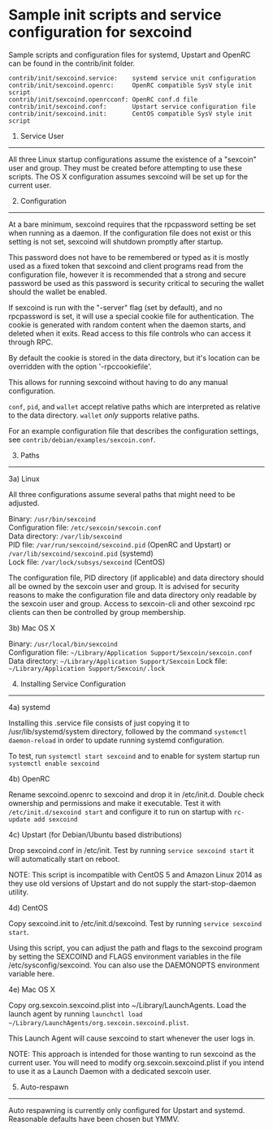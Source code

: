 Sample init scripts and service configuration for sexcoind
==========================================================

Sample scripts and configuration files for systemd, Upstart and OpenRC
can be found in the contrib/init folder.

    contrib/init/sexcoind.service:    systemd service unit configuration
    contrib/init/sexcoind.openrc:     OpenRC compatible SysV style init script
    contrib/init/sexcoind.openrcconf: OpenRC conf.d file
    contrib/init/sexcoind.conf:       Upstart service configuration file
    contrib/init/sexcoind.init:       CentOS compatible SysV style init script

1. Service User
---------------------------------

All three Linux startup configurations assume the existence of a "sexcoin" user
and group.  They must be created before attempting to use these scripts.
The OS X configuration assumes sexcoind will be set up for the current user.

2. Configuration
---------------------------------

At a bare minimum, sexcoind requires that the rpcpassword setting be set
when running as a daemon.  If the configuration file does not exist or this
setting is not set, sexcoind will shutdown promptly after startup.

This password does not have to be remembered or typed as it is mostly used
as a fixed token that sexcoind and client programs read from the configuration
file, however it is recommended that a strong and secure password be used
as this password is security critical to securing the wallet should the
wallet be enabled.

If sexcoind is run with the "-server" flag (set by default), and no rpcpassword is set,
it will use a special cookie file for authentication. The cookie is generated with random
content when the daemon starts, and deleted when it exits. Read access to this file
controls who can access it through RPC.

By default the cookie is stored in the data directory, but it's location can be overridden
with the option '-rpccookiefile'.

This allows for running sexcoind without having to do any manual configuration.

`conf`, `pid`, and `wallet` accept relative paths which are interpreted as
relative to the data directory. `wallet` *only* supports relative paths.

For an example configuration file that describes the configuration settings,
see `contrib/debian/examples/sexcoin.conf`.

3. Paths
---------------------------------

3a) Linux

All three configurations assume several paths that might need to be adjusted.

Binary:              `/usr/bin/sexcoind`  
Configuration file:  `/etc/sexcoin/sexcoin.conf`  
Data directory:      `/var/lib/sexcoind`  
PID file:            `/var/run/sexcoind/sexcoind.pid` (OpenRC and Upstart) or `/var/lib/sexcoind/sexcoind.pid` (systemd)  
Lock file:           `/var/lock/subsys/sexcoind` (CentOS)  

The configuration file, PID directory (if applicable) and data directory
should all be owned by the sexcoin user and group.  It is advised for security
reasons to make the configuration file and data directory only readable by the
sexcoin user and group.  Access to sexcoin-cli and other sexcoind rpc clients
can then be controlled by group membership.

3b) Mac OS X

Binary:              `/usr/local/bin/sexcoind`  
Configuration file:  `~/Library/Application Support/Sexcoin/sexcoin.conf`  
Data directory:      `~/Library/Application Support/Sexcoin`
Lock file:           `~/Library/Application Support/Sexcoin/.lock`

4. Installing Service Configuration
-----------------------------------

4a) systemd

Installing this .service file consists of just copying it to
/usr/lib/systemd/system directory, followed by the command
`systemctl daemon-reload` in order to update running systemd configuration.

To test, run `systemctl start sexcoind` and to enable for system startup run
`systemctl enable sexcoind`

4b) OpenRC

Rename sexcoind.openrc to sexcoind and drop it in /etc/init.d.  Double
check ownership and permissions and make it executable.  Test it with
`/etc/init.d/sexcoind start` and configure it to run on startup with
`rc-update add sexcoind`

4c) Upstart (for Debian/Ubuntu based distributions)

Drop sexcoind.conf in /etc/init.  Test by running `service sexcoind start`
it will automatically start on reboot.

NOTE: This script is incompatible with CentOS 5 and Amazon Linux 2014 as they
use old versions of Upstart and do not supply the start-stop-daemon utility.

4d) CentOS

Copy sexcoind.init to /etc/init.d/sexcoind. Test by running `service sexcoind start`.

Using this script, you can adjust the path and flags to the sexcoind program by
setting the SEXCOIND and FLAGS environment variables in the file
/etc/sysconfig/sexcoind. You can also use the DAEMONOPTS environment variable here.

4e) Mac OS X

Copy org.sexcoin.sexcoind.plist into ~/Library/LaunchAgents. Load the launch agent by
running `launchctl load ~/Library/LaunchAgents/org.sexcoin.sexcoind.plist`.

This Launch Agent will cause sexcoind to start whenever the user logs in.

NOTE: This approach is intended for those wanting to run sexcoind as the current user.
You will need to modify org.sexcoin.sexcoind.plist if you intend to use it as a
Launch Daemon with a dedicated sexcoin user.

5. Auto-respawn
-----------------------------------

Auto respawning is currently only configured for Upstart and systemd.
Reasonable defaults have been chosen but YMMV.
